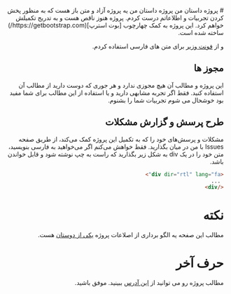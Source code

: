 <div dir="rtl" lang="fa">
# پروژه داستان من
پروژه داستان من یه پروژه آزاد و متن باز هست که به منظور پخش کردن تجربیات و اطلاعاتم درست کردم.
پروژه هنوز ناقص هست و به تدریج تکمیلش خواهم کرد.
این پروژه به کمک چهارچوب [بوت استرپ](https://getbootstrap.com/) ساخته شده است.

و از [فونت وزیر](https://rastikerdar.github.io/vazir-font/) برای متن های فارسی استفاده کردم.

## مجوز ها
این پروژه و مطالب آن هیچ مجوزی ندارد و هر جوری که دوست دارید از مطالب آن استفاده کنید.
فقط اگر تجربه مشابهی دارید و یا استفاده از این مطالب برای شما مفید بود خوشحال می شوم تجربیات شما را بشنوم.

## طرح پرسش و گزارش مشکلات
مشکلات و پرسش‌های خود را که به تکمیل این پروژه کمک می‌کند، از طریق صفحه Issues با من در میان بگذارید.
فقط خواهش می‌کنم اگر می‌خواهید به فارسی بنویسید، متن خود را در  یک div به شکل زیر بگذارید که راست به چپ نوشته شود و قابل خواندن باشد. 
```html
<div dir="rtl" lang="fa">
 ...
</div>
```

# نکته
مطالب این صفحه یه الگو برداری از اصلاعات پروژه [یکی از دوستان](https://github.com/dutymess/laravel-0-to-60) هست.

# حرف آخر
مطالب پروژه رو می توانید از [این آدرس](https://mohsen12999.github.io/myStory/) ببینید.
موفق باشید.

</div>